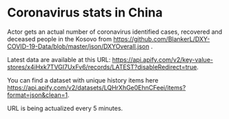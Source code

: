 # Coronavirus stats in China 

Actor gets an actual number of coronavirus identified cases, recovered and deceased people in the Kosovo from https://github.com/BlankerL/DXY-COVID-19-Data/blob/master/json/DXYOverall.json .

Latest data are available at this URL: https://api.apify.com/v2/key-value-stores/x4iHxk7TVGI7UxFv6/records/LATEST?disableRedirect=true.

You can find a dataset with unique history items here https://api.apify.com/v2/datasets/LQHrXhGe0EhnCFeei/items?format=json&clean=1.

URL is being actualized every 5 minutes.
